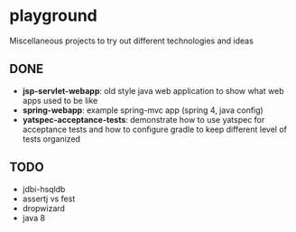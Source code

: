 playground
==========

Miscellaneous projects to try out different technologies and ideas

## DONE
* __jsp-servlet-webapp__: old style java web application to show what web apps used to be like
* __spring-webapp__: example spring-mvc app (spring 4, java config)
* __yatspec-acceptance-tests__: demonstrate how to use yatspec for acceptance tests and how to configure gradle to keep different level of tests organized

## TODO
* jdbi-hsqldb
* assertj vs fest
* dropwizard
* java 8
